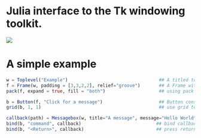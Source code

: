 # Julia interface to the Tk windowing toolkit.

[![][docs-dev-img]][docs-dev-url] 

[contrib-url]: https://juliadocs.github.io/Documenter.jl/dev/contributing/
[discourse-tag-url]: https://discourse.julialang.org/tags/documenter
[gitter-url]: https://gitter.im/juliadocs/users

[docs-dev-img]: https://img.shields.io/badge/docs-dev-blue.svg
[docs-dev-url]: https://juliagraphics.github.io/Tk.jl/dev

[docs-stable-img]: https://img.shields.io/badge/docs-stable-blue.svg
[docs-stable-url]: https://juliagraphics.github.io/Tk.jl

[issues-url]: https://github.com/JuliaGraphics/Tk.jl/issues

# A simple example

```julia
w = Toplevel("Example")                                  ## A titled top level window
f = Frame(w, padding = [3,3,2,2], relief="groove")       ## A Frame with some options set
pack(f, expand = true, fill = "both")                    ## using pack to manage the layout of f

b = Button(f, "Click for a message")                     ## Button constructor has convenience interface
grid(b, 1, 1)                                            ## use grid to pack in b. 1,1 specifies location

callback(path) = Messagebox(w, title="A message", message="Hello World") ## A callback to open a message
bind(b, "command", callback)                            ## bind callback to 'command' option
bind(b, "<Return>", callback)                           ## press return key when button has focus
```
